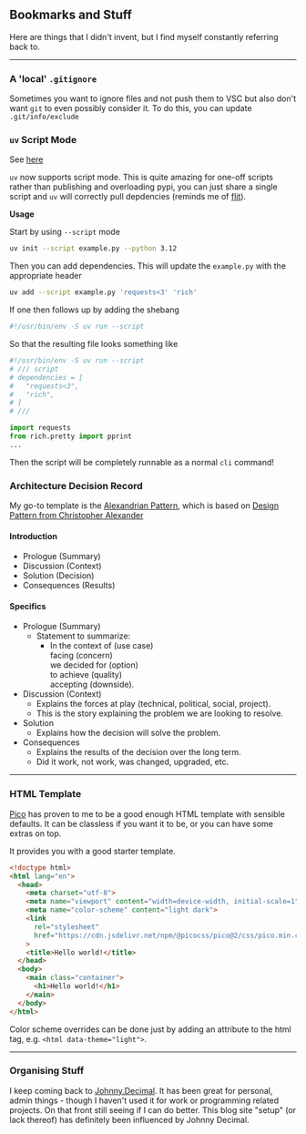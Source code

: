 ## Bookmarks and Stuff

Here are things that I didn't invent, but I find myself constantly referring back to.

---

### A 'local' `.gitignore`

Sometimes you want to ignore files and not push them to VSC but also don't want `git` to even possibly consider it. To do this, you can update `.git/info/exclude`

### `uv` Script Mode

See [here](https://docs.astral.sh/uv/guides/scripts/#creating-a-python-script)

`uv` now supports script mode. This is quite amazing for one-off scripts rather than publishing and overloading pypi, you can just share a single script and `uv` will correctly pull depdencies (reminds me of [flit](https://flit.pypa.io/en/stable/)). 

**Usage**

Start by using `--script` mode

```sh
uv init --script example.py --python 3.12
```

Then you can add dependencies. This will update the `example.py` with the appropriate header

```sh
uv add --script example.py 'requests<3' 'rich'
```

If one then follows up by adding the shebang

```py
#!/usr/bin/env -S uv run --script
```

So that the resulting file looks something like

```py
#!/usr/bin/env -S uv run --script
# /// script
# dependencies = [
#   "requests<3",
#   "rich",
# ]
# ///

import requests
from rich.pretty import pprint
...
```

Then the script will be completely runnable as a normal `cli` command!

### Architecture Decision Record

My go-to template is the [Alexandrian Pattern]([https://github.com/jamesmh/architecture_decision_record/blob/master/adr_template_for_alexandrian_pattern.md](https://github.com/joelparkerhenderson/architecture-decision-record/tree/main/locales/en/templates/decision-record-template-for-alexandrian-pattern)), which is based on [Design Pattern from Christopher Alexander](https://en.wikipedia.org/wiki/Design_pattern)

#### Introduction

* Prologue (Summary)
* Discussion (Context)
* Solution (Decision)
* Consequences (Results)

#### Specifics

* Prologue (Summary)
  * Statement to summarize:
    * In the context of (use case)<br>
      facing (concern)<br>
      we decided for (option)<br>
      to achieve (quality)<br>
      accepting (downside).
* Discussion (Context)
  * Explains the forces at play (technical, political, social, project).
  * This is the story explaining the problem we are looking to resolve.
* Solution
  * Explains how the decision will solve the problem.
* Consequences
  * Explains the results of the decision over the long term.
  * Did it work, not work, was changed, upgraded, etc.
 
---

### HTML Template

[Pico](https://picocss.com/) has proven to me to be a good enough HTML template with sensible defaults. It can be classless if you want it to be, or you can have some extras on top. 

It provides you with a good starter template.

```html
<!doctype html>
<html lang="en">
  <head>
    <meta charset="utf-8">
    <meta name="viewport" content="width=device-width, initial-scale=1">
    <meta name="color-scheme" content="light dark">
    <link
      rel="stylesheet"
      href="https://cdn.jsdelivr.net/npm/@picocss/pico@2/css/pico.min.css"
    >
    <title>Hello world!</title>
  </head>
  <body>
    <main class="container">
      <h1>Hello world!</h1>
    </main>
  </body>
</html>
```

Color scheme overrides can be done just by adding an attribute to the html tag, e.g. `<html data-theme="light">`.

---

### Organising Stuff

I keep coming back to [Johnny.Decimal](https://johnnydecimal.com/). It has been great for personal, admin things - though I haven't used it for work or programming related projects. On that front still seeing if I can do better. This blog site "setup" (or lack thereof) has definitely been influenced by Johnny Decimal.
